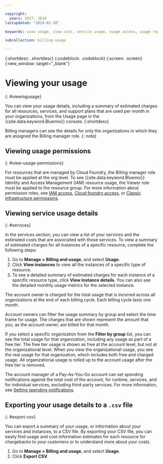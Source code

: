 ```yaml
---

copyright:
  years: 2017, 2019
lastupdated: "2019-01-28"

keywords: view usage, view cost, service usage, usage access, usage report

subcollection: billing-usage

---
```


{:shortdesc: .shortdesc}
{:codeblock: .codeblock}
{:screen: .screen}
{:new_window: target="_blank"}


# Viewing your usage
{: #viewingusage}

You can view your usage details, including a summary of estimated charges for all resources, services, and support plans that are used per month in your organizations, from the Usage page in the {{site.data.keyword.Bluemix}} console.
{:shortdesc}

Billing managers can see the details for only the organizations in which they are assigned the Billing manager role.
{: note}


## Viewing usage permissions
{: #view-usage-permissions}

For resources that are managed by Cloud Foundry, the Billing manager role must be applied at the org level. To see {{site.data.keyword.Bluemix}} Identity and Access Management (IAM) resource usage, the Viewer role must be applied to the resource group. For more information about permission roles, see [IAM access](/docs/iam?topic=iam-userroles), [Cloud foundry access](/docs/iam?topic=iam-cfaccess), or [Classic infrastructure permissions](/docs/iam?topic=iam-infrapermission).

## Viewing service usage details
{: #services}

In the services section, you can view a list of your services and the estimated costs that are associated with those services. To view a summary of estimated charges for all instances of a specific resource, complete the following steps:

1. Go to **Manage > Billing and usage**, and select **Usage**.
2. Click **View instances** to view all the instances of a specific type of resource.  
3. To see a detailed summary of estimated charges for each instance of a specific resource type, click **View instance details**. You can also see the detailed monthly usage metrics for the selected instance.

The account owner is charged for the total usage that is incurred across all organizations at the end of each billing cycle. Each billing cycle lasts one month.

Account owners can filter the usage summary by group and select the time frame for usage. The charges that are shown represent the amount that you, as the account owner, are billed for that month.

If you select a specific organization from the **Filter by group** list, you can see the total usage for that organization, including any usage as part of a free tier. The free tier usage is shown as free at the account level, but not at the organizational level. When you view the organizational usage, you see the real usage for that organization, which includes both free and charged usage. All organizational usage is rolled up to the account usage after the free tier is removed.

The account manager of a Pay-As-You-Go account can set spending notifications against the total cost of the account, for runtime, services, and for individual services, excluding third-party services. For more information, see [Setting spending notifications](/docs/billing-usage?topic=billing-usage-spending).

## Exporting your usage details to a `.csv` file
{: #export-csv}

You can export a summary of your usage, or information about your services and instances, to a CSV file. By exporting your CSV file, you can easily find usage and cost information estimates for each resource for chargebacks to your customers or to understand more about your costs.

1. Go to **Manage > Billing and usage**, and select **Usage**.
2. Click **Export CSV**.  
